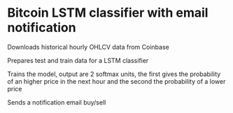 # Bitcoin LSTM classifier with email notification

Downloads historical hourly OHLCV data from Coinbase

Prepares test and train data for a LSTM classifier

Trains the model, output are 2 softmax units, the first gives the probability of an higher price in the next hour and the second the probability of a lower price

Sends a notification email buy/sell
